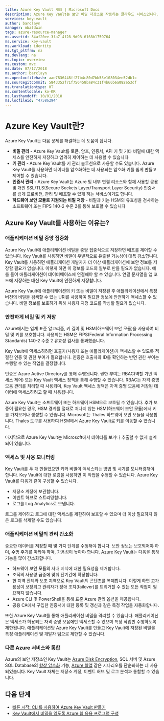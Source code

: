 ```yaml
---
title: Azure Key Vault 개요 | Microsoft Docs
description: Azure Key Vault는 보안 비밀 저장소로 작동하는 클라우드 서비스입니다.
services: key-vault
author: barclayn
manager: mbaldwin
tags: azure-resource-manager
ms.assetid: 34af20ee-3fa7-4f28-9d98-6168b1759764
ms.service: key-vault
ms.workload: identity
ms.tgt_pltfrm: na
ms.devlang: na
ms.topic: overview
ms.custom: mvc
ms.date: 07/17/2018
ms.author: barclayn
ms.openlocfilehash: aae7836448ff27b4c80d7bb53e108034ee52db1c
ms.sourcegitcommit: 5843352f71f756458ba84c31f4b66b6a082e53df
ms.translationtype: HT
ms.contentlocale: ko-KR
ms.lasthandoff: 10/01/2018
ms.locfileid: "47586294"
---
```

# <a name="what-is-azure-key-vault"></a>Azure Key Vault란?

Azure Key Vault는 다음 문제를 해결하는 데 도움이 됩니다.
- **비밀 관리** - Azure Key Vault를 토큰, 암호, 인증서, API 키 및 기타 비밀에 대한 액세스를 안전하게 저장하고 엄격히 제어하는 데 사용할 수 있습니다
- **키 관리** - Azure Key Vault를 키 관리 솔루션으로 사용할 수도 있습니다. Azure Key Vault를 사용하면 데이터를 암호화하는 데 사용되는 암호화 키를 쉽게 만들고 제어할 수 있습니다. 
- **인증서 관리** - Azure Key Vault는 Azure 및 내부 연결 리소스와 함께 사용할 공용 및 개인 SSL/TLS(Secure Sockets Layer/Transport Layer Security) 인증서를 쉽게 프로비전, 관리 및 배포할 수 있게 하는 서비스이기도 합니다. 
- **하드웨어 보안 모듈로 지원되는 비밀 저장** - 비밀과 키는 HSM의 유효성을 검사하는 소프트웨어 또는 FIPS 140-2 수준 2를 통해 보호할 수 있습니다

## <a name="why-use-azure-key-vault"></a>Azure Key Vault를 사용하는 이유는?

### <a name="centralize-application-secrets"></a>애플리케이션 비밀 중앙 집중화

Azure Key Vault에 애플리케이션 비밀을 중앙 집중식으로 저장하면 배포를 제어할 수 있습니다. Key Vault를 사용하면 비밀이 우발적으로 유출될 가능성이 대폭 감소합니다. Key Vault를 사용하면 애플리케이션 개발자가 더 이상 애플리케이션에 보안 정보를 저장할 필요가 없습니다. 이렇게 하면 이 정보를 코드의 일부로 만들 필요가 없습니다. 예를 들어 애플리케이션이 데이터베이스에 연결해야 할 수 있습니다. 연결 문자열을 앱 코드에 저장하는 대신 Key Vault에 안전하게 저장합니다.

Azure Key Vault에 애플리케이션의 키 또는 비밀이 저장된 후 애플리케이션에서 특정 버전의 비밀을 검색할 수 있는 URI를 사용하여 필요한 정보에 안전하게 액세스할 수 있습니다. 비밀 정보를 보호하기 위해 사용자 지정 코드를 작성할 필요가 없습니다.

### <a name="securely-store-secrets-and-keys"></a>안전하게 비밀 및 키 저장

Azure에서는 업계 표준 알고리즘, 키 길이 및 HSM(하드웨어 보안 모듈)을 사용하여 비밀 및 키를 보호합니다. 사용되는 HSM은 FIPS(Federal Information Processing Standards) 140-2 수준 2 유효성 검사를 통과했습니다.

Key Vault에 액세스하려면 호출자(사용자 또는 애플리케이션)가 액세스할 수 있도록 적절한 인증 및 권한 부여가 필요합니다. 인증은 호출자의 ID를 확인하는 반면 권한 부여는 수행할 수 있는 작업을 결정합니다.

인증은 Azure Active Directory를 통해 수행됩니다. 권한 부여는 RBAC(역할 기반 액세스 제어) 또는 Key Vault 액세스 정책을 통해 수행할 수 있습니다. RBAC는 자격 증명 모음 관리를 처리할 때 사용되며, Key Vault 액세스 정책은 자격 증명 모음에 저장된 데이터에 액세스하려고 할 때 사용됩니다.

Azure Key Vault는 소프트웨어 또는 하드웨어 HSM으로 보호될 수 있습니다. 추가 보증이 필요한 경우, HSM 경계를 절대로 떠나지 않는 HSM(하드웨어 보안 모듈)에서 키를 가져오거나 생성할 수 있습니다. Microsoft는 Thales 하드웨어 보안 모듈을 사용합니다. Thales 도구를 사용하여 HSM에서 Azure Key Vault로 키를 이동할 수 있습니다.

마지막으로 Azure Key Vault는 Microsoft에서 데이터를 보거나 추출할 수 없게 설계되어 있습니다.

### <a name="monitor-access-and-use"></a>액세스 및 사용 모니터링

Key Vault를 두 개 만들었으면 키와 비밀이 액세스되는 방법 및 시기를 모니터링해야 합니다. Key Vault에 대한 로깅을 사용하면 이 작업을 수행할 수 있습니다. Azure Key Vault를 다음과 같이 구성할 수 있습니다.

- 저장소 계정에 보관합니다.
- 이벤트 허브로 스트리밍합니다.
- 로그를 Log Analytics로 보냅니다.

로그를 제어하고 로그에 대한 액세스를 제한하여 보호할 수 있으며 더 이상 필요하지 않은 로그를 삭제할 수도 있습니다.

### <a name="simplified-administration-of-application-secrets"></a>애플리케이션 비밀의 관리 간소화

중요한 데이터를 저장할 때 몇 가지 단계를 수행해야 합니다. 보안 정보는 보호되어야 하며, 수명 주기를 따라야 하며, 가용성이 높아야 합니다. Azure Key Vault는 다음을 통해 기능을 많이 간소화합니다.

- 하드웨어 보안 모듈의 사내 지식에 대한 필요성을 제거합니다.
- 조직의 사용량 급증에 맞춰 단기간에 확장합니다.
- 한 지역 전체와 보조 지역으로 Key Vault의 콘텐츠를 복제합니다. 이렇게 하면 고가용성이 보장되고 관리자가 장애 조치(failover)를 트리거할 수 있는 모든 작업이 필요하지 않습니다.
- Azure CLI 및 PowerShell을 통해 표준 Azure 관리 옵션을 제공합니다.
- 공용 CA에서 구입한 인증서에 대한 등록 및 갱신과 같은 특정 작업을 자동화합니다.

또한 Azure Key Vault를 통해 애플리케이션 비밀을 격리할 수 있습니다. 애플리케이션은 액세스가 허용되는 자격 증명 모음에만 액세스할 수 있으며 특정 작업만 수행하도록 제한됩니다. 애플리케이션당 Azure Key Vault를 만들고 Key Vault에 저장된 비밀을 특정 애플리케이션 및 개발자 팀으로 제한할 수 있습니다.

### <a name="integrate-with-other-azure-services"></a>다른 Azure 서비스와 통합

Azure의 보안 저장소인 Key Vault는 [Azure Disk Encryption](../security/azure-security-disk-encryption.md), SQL 서버 및 Azure SQL Database의 [항상 암호화]( https://docs.microsoft.com/sql/relational-databases/security/encryption/always-encrypted-database-engine) 기능, [Azure 웹앱]( https://docs.microsoft.com/azure/app-service/web-sites-purchase-ssl-web-site) 같은 시나리오를 단순화하는 데 사용되었습니다. Key Vault 자체는 저장소 계정, 이벤트 허브 및 로그 분석과 통합할 수 있습니다.

## <a name="next-steps"></a>다음 단계

- [빠른 시작: CLI를 사용하여 Azure Key Vault 만들기](quick-create-cli.md)
- [Key Vault에서 비밀을 읽도록 Azure 웹 응용 프로그램 구성](tutorial-web-application-keyvault.md)
